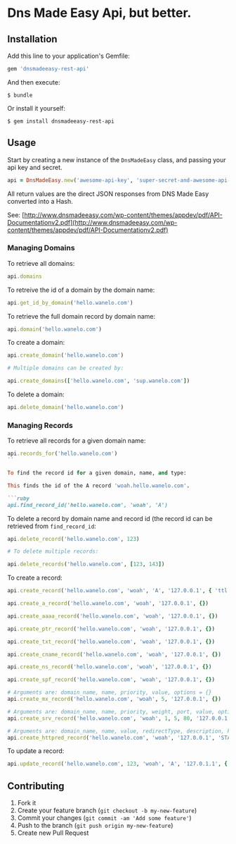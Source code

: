 Dns Made Easy Api, but better.
==============

## Installation

Add this line to your application's Gemfile:

```ruby
gem 'dnsmadeeasy-rest-api'
```

And then execute:

```
$ bundle
```

Or install it yourself:

```
$ gem install dnsmadeeasy-rest-api
```

## Usage

Start by creating a new instance of the `DnsMadeEasy` class, and passing your api key and secret.

```ruby
api = DnsMadeEasy.new('awesome-api-key', 'super-secret-and-awesome-api-secret')
```

All return values are the direct JSON responses from DNS Made Easy converted into a Hash.

See: [http://www.dnsmadeeasy.com/wp-content/themes/appdev/pdf/API-Documentationv2.pdf](http://www.dnsmadeeasy.com/wp-content/themes/appdev/pdf/API-Documentationv2.pdf)

### Managing Domains

To retrieve all domains:

```ruby
api.domains
```

To retreive the id of a domain by the domain name:

```ruby
api.get_id_by_domain('hello.wanelo.com')
```

To retrieve the full domain record by domain name:

```ruby
api.domain('hello.wanelo.com')
```

To create a domain:

```ruby
api.create_domain('hello.wanelo.com')

# Multiple domains can be created by:

api.create_domains(['hello.wanelo.com', 'sup.wanelo.com'])
```

To delete a domain:

```ruby
api.delete_domain('hello.wanelo.com')
```

### Managing Records

To retrieve all records for a given domain name:

```ruby
api.records_for('hello.wanelo.com')
``

To find the record id for a given domain, name, and type:

This finds the id of the A record 'woah.hello.wanelo.com'.

```ruby
api.find_record_id('hello.wanelo.com', 'woah', 'A')
```

To delete a record by domain name and record id (the record id can be retrieved from `find_record_id`:

```ruby
api.delete_record('hello.wanelo.com', 123)

# To delete multiple records:

api.delete_records('hello.wanelo.com', [123, 143])
```

To create a record:

```ruby
api.create_record('hello.wanelo.com', 'woah', 'A', '127.0.0.1', { 'ttl' => '60' })

api.create_a_record('hello.wanelo.com', 'woah', '127.0.0.1', {})

api.create_aaaa_record('hello.wanelo.com', 'woah', '127.0.0.1', {})

api.create_ptr_record('hello.wanelo.com', 'woah', '127.0.0.1', {})

api.create_txt_record('hello.wanelo.com', 'woah', '127.0.0.1', {})

api.create_cname_record('hello.wanelo.com', 'woah', '127.0.0.1', {})

api.create_ns_record('hello.wanelo.com', 'woah', '127.0.0.1', {})

api.create_spf_record('hello.wanelo.com', 'woah', '127.0.0.1', {})

# Arguments are: domain_name, name, priority, value, options = {}
api.create_mx_record('hello.wanelo.com', 'woah', 5, '127.0.0.1', {})

# Arguments are: domain_name, name, priority, weight, port, value, options = {}
api.create_srv_record('hello.wanelo.com', 'woah', 1, 5, 80, '127.0.0.1', {})

# Arguments are: domain_name, name, value, redirectType, description, keywords, title, options = {}
api.create_httpred_record('hello.wanelo.com', 'woah', '127.0.0.1', 'STANDARD - 302', 'a description', 'keywords', 'a title', {})
```

To update a record:

```ruby
api.update_record('hello.wanelo.com', 123, 'woah', 'A', '127.0.1.1', { 'ttl' => '60' })
```

## Contributing

1. Fork it
2. Create your feature branch (`git checkout -b my-new-feature`)
3. Commit your changes (`git commit -am 'Add some feature'`)
4. Push to the branch (`git push origin my-new-feature`)
5. Create new Pull Request
